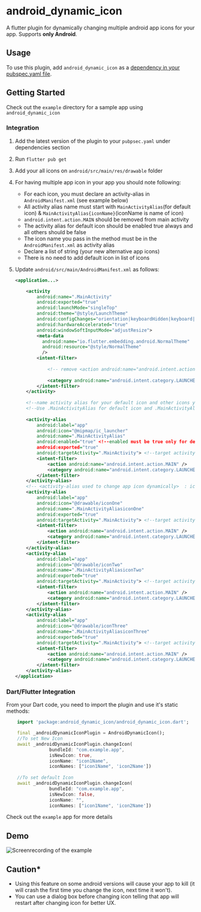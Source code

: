 # android_dynamic_icon

A flutter plugin for dynamically changing multiple android app icons for your app. Supports **only Android**.

## Usage

To use this plugin, add `android_dynamic_icon` as a [dependency in your pubspec.yaml file](https://flutter.io/platform-plugins/).

## Getting Started

Check out the `example` directory for a sample app using `android_dynamic_icon`

### Integration

1. Add the latest version of the plugin to your `pubpsec.yaml` under dependencies section
2. Run `flutter pub get`
3. Add your all icons on `android/src/main/res/drawable` folder
4. For having multiple app icon in your app you should note following:
    * For each icon, you must declare an activity-alias in `AndroidManifest.xml` (see example below)
    * All activity alias name must start with `MainActivityAlias`(for default icon) & `MainActivityAlias{iconName}`(iconName is name of icon)
    * `android.intent.action.MAIN` should be removed from main activity
    * The activity alias for default icon should be enabled true always and all others should be false
    * The icon name you pass in the method must be in the `AndroidManifest.xml` as activity alias
    * Declare a list of string (your new alternative app icons)
	* There is no need to add default icon in list of icons
5. Update `android/src/main/AndroidManifest.xml` as follows:

	```xml
	<application...>
   
        <activity
            android:name=".MainActivity"
            android:exported="true"
            android:launchMode="singleTop"
            android:theme="@style/LaunchTheme"
            android:configChanges="orientation|keyboardHidden|keyboard|screenSize|smallestScreenSize|locale|layoutDirection|fontScale|screenLayout|density|uiMode"
            android:hardwareAccelerated="true"
            android:windowSoftInputMode="adjustResize">
            <meta-data
              android:name="io.flutter.embedding.android.NormalTheme"
              android:resource="@style/NormalTheme"
              />
            <intent-filter>
			
				<!-- remove <action android:name="android.intent.action.MAIN"/> from here-->
				
                <category android:name="android.intent.category.LAUNCHER"/>
            </intent-filter>
        </activity>
		
		<!--name activity alias for your default icon and other icons you want to use-->
		<!--Use .MainActivityAlias for default icon and .MainActivityAlias{iconName} for others-->
		
        <activity-alias
            android:label="app"
            android:icon="@mipmap/ic_launcher"
            android:name=".MainActivityAlias"
            android:enabled="true" <!--enabled must be true only for default icon of your app-->
            android:exported="true"
            android:targetActivity=".MainActivity"> <!--target activity class path will be same for all alias-->
            <intent-filter>
                <action android:name="android.intent.action.MAIN" />
                <category android:name="android.intent.category.LAUNCHER" />
            </intent-filter>
        </activity-alias>
        <!-- <activity-alias used to change app icon dynamically>  : iconone icon, set enabled false initially -->
        <activity-alias
            android:label="app"
            android:icon="@drawable/iconOne"
            android:name=".MainActivityAliasiconOne"
            android:exported="true"
            android:targetActivity=".MainActivity"> <!--target activity class path will be same for all alias-->
            <intent-filter>
                <action android:name="android.intent.action.MAIN" />
                <category android:name="android.intent.category.LAUNCHER" />
            </intent-filter>
        </activity-alias>
        <activity-alias
            android:label="app"
            android:icon="@drawable/iconTwo"
            android:name=".MainActivityAliasiconTwo"
            android:exported="true"
            android:targetActivity=".MainActivity"> <!--target activity class path will be same for all alias-->
            <intent-filter>
                <action android:name="android.intent.action.MAIN" />
                <category android:name="android.intent.category.LAUNCHER" />
            </intent-filter>
        </activity-alias>
        <activity-alias
            android:label="app"
            android:icon="@drawable/iconThree"
            android:name=".MainActivityAliasiconThree"
            android:exported="true"
            android:targetActivity=".MainActivity"> <!--target activity class path will be same for all alias-->
            <intent-filter>
                <action android:name="android.intent.action.MAIN" />
                <category android:name="android.intent.category.LAUNCHER" />
            </intent-filter>
        </activity-alias>
    </application>
	```
	
	
### Dart/Flutter Integration

From your Dart code, you need to import the plugin and use it's static methods:

```dart 
    import 'package:android_dynamic_icon/android_dynamic_icon.dart';

    final _androidDynamicIconPlugin = AndroidDynamicIcon();
    //To set New Icon
    await _androidDynamicIconPlugin.changeIcon(
                bundleId: "com.example.app",
                isNewIcon: true,
                iconName: "icon1Name",
                iconNames: ["icon1Name", 'icon2Name'])
                
    //To set default Icon
    await _androidDynamicIconPlugin.changeIcon(
                bundleId: "com.example.app",
                isNewIcon: false,
                iconName: "",
                iconNames: ["icon1Name", 'icon2Name'])
```

Check out the `example` app for more details


## Demo
![Screenrecording of the example](https://raw.githubusercontent.com/tastelessjolt/flutter_dynamic_icon/master/imgs/screen.gif)


## Caution*

* Using this feature on some android versions will cause your app to kill (it will crash the first time you change the icon, next time it won't).
* You can use a dialog box before changing icon telling that app will restart after changing icon for better UX.

